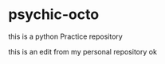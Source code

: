 # psychic-octo
this is a python Practice repository 

this is an edit from my personal repository 
ok
